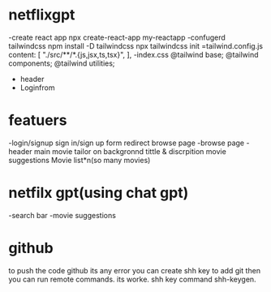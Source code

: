 # netflixgpt

-create react app
npx create-react-app my-reactapp
-confugerd tailwindcss
      npm install -D tailwindcss
      npx tailwindcss init
=tailwind.config.js
       content: [
    "./src/**/*.{js,jsx,ts,tsx}",
  ],
-index.css
    @tailwind base;
    @tailwind components;
     @tailwind utilities;
 - header
 - Loginfrom

 # featuers
 -login/signup
       sign in/sign up form
       redirect browse page
-browse page
     -header
        main movie
          tailor on backgronnd
          tittle & discrpition
          movie suggestions
          Movie list*n(so many movies)
# netfilx gpt(using chat gpt)
   -search bar
   -movie suggestions
   # github
   to push the code github 
   its any error you can create shh key to add git then you can run remote commands. its worke.
   shh key command shh-keygen.